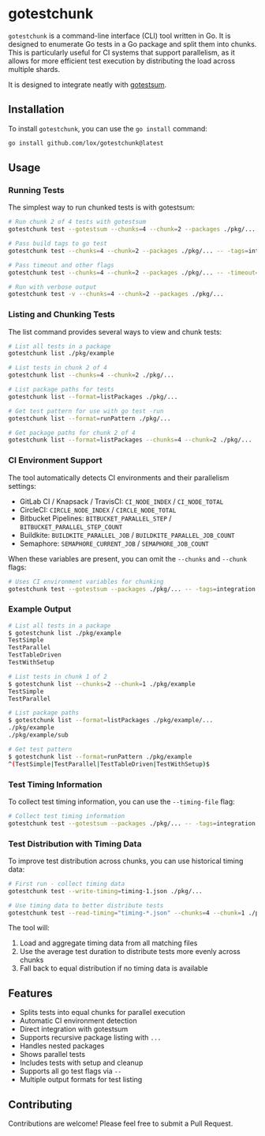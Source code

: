 # gotestchunk

`gotestchunk` is a command-line interface (CLI) tool written in Go. It is designed to enumerate Go tests in a Go package and split them into chunks. This is particularly useful for CI systems that support parallelism, as it allows for more efficient test execution by distributing the load across multiple shards.

It is designed to integrate neatly with [gotestsum](https://github.com/gotestyourself/gotestsum).

## Installation

To install `gotestchunk`, you can use the `go install` command:

```sh
go install github.com/lox/gotestchunk@latest
```

## Usage

### Running Tests

The simplest way to run chunked tests is with gotestsum:

```sh
# Run chunk 2 of 4 tests with gotestsum
gotestchunk test --gotestsum --chunks=4 --chunk=2 --packages ./pkg/...

# Pass build tags to go test
gotestchunk test --chunks=4 --chunk=2 --packages ./pkg/... -- -tags=integration,e2e

# Pass timeout and other flags
gotestchunk test --chunks=4 --chunk=2 --packages ./pkg/... -- -timeout=10m -count=1

# Run with verbose output
gotestchunk test -v --chunks=4 --chunk=2 --packages ./pkg/...
```

### Listing and Chunking Tests

The list command provides several ways to view and chunk tests:

```sh
# List all tests in a package
gotestchunk list ./pkg/example

# List tests in chunk 2 of 4
gotestchunk list --chunks=4 --chunk=2 ./pkg/...

# List package paths for tests
gotestchunk list --format=listPackages ./pkg/...

# Get test pattern for use with go test -run
gotestchunk list --format=runPattern ./pkg/...

# Get package paths for chunk 2 of 4
gotestchunk list --format=listPackages --chunks=4 --chunk=2 ./pkg/...
```

### CI Environment Support

The tool automatically detects CI environments and their parallelism settings:

- GitLab CI / Knapsack / TravisCI: `CI_NODE_INDEX` / `CI_NODE_TOTAL`
- CircleCI: `CIRCLE_NODE_INDEX` / `CIRCLE_NODE_TOTAL`
- Bitbucket Pipelines: `BITBUCKET_PARALLEL_STEP` / `BITBUCKET_PARALLEL_STEP_COUNT`
- Buildkite: `BUILDKITE_PARALLEL_JOB` / `BUILDKITE_PARALLEL_JOB_COUNT`
- Semaphore: `SEMAPHORE_CURRENT_JOB` / `SEMAPHORE_JOB_COUNT`

When these variables are present, you can omit the `--chunks` and `--chunk` flags:

```sh
# Uses CI environment variables for chunking
gotestchunk test --gotestsum --packages ./pkg/... -- -tags=integration
```

### Example Output

```sh
# List all tests in a package
$ gotestchunk list ./pkg/example
TestSimple
TestParallel
TestTableDriven
TestWithSetup

# List tests in chunk 1 of 2
$ gotestchunk list --chunks=2 --chunk=1 ./pkg/example
TestSimple
TestParallel

# List package paths
$ gotestchunk list --format=listPackages ./pkg/example/...
./pkg/example
./pkg/example/sub

# Get test pattern
$ gotestchunk list --format=runPattern ./pkg/example
^(TestSimple|TestParallel|TestTableDriven|TestWithSetup)$
```

### Test Timing Information

To collect test timing information, you can use the `--timing-file` flag:

```sh
# Collect test timing information
gotestchunk test --gotestsum --packages ./pkg/... -- -tags=integration --timing-file=timing.json
```

### Test Distribution with Timing Data

To improve test distribution across chunks, you can use historical timing data:

```sh
# First run - collect timing data
gotestchunk test --write-timing=timing-1.json ./pkg/...

# Use timing data to better distribute tests
gotestchunk test --read-timing="timing-*.json" --chunks=4 --chunk=1 ./pkg/...
```

The tool will:
1. Load and aggregate timing data from all matching files
2. Use the average test duration to distribute tests more evenly across chunks
3. Fall back to equal distribution if no timing data is available

## Features

- Splits tests into equal chunks for parallel execution
- Automatic CI environment detection
- Direct integration with gotestsum
- Supports recursive package listing with `...`
- Handles nested packages
- Shows parallel tests
- Includes tests with setup and cleanup
- Supports all go test flags via `--`
- Multiple output formats for test listing

## Contributing

Contributions are welcome! Please feel free to submit a Pull Request.
